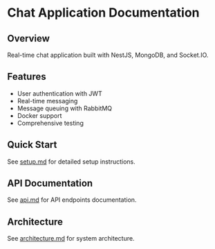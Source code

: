# Chat Application Documentation

## Overview
Real-time chat application built with NestJS, MongoDB, and Socket.IO.

## Features
- User authentication with JWT
- Real-time messaging
- Message queuing with RabbitMQ
- Docker support
- Comprehensive testing

## Quick Start
See [setup.md](./setup.md) for detailed setup instructions.

## API Documentation
See [api.md](./api.md) for API endpoints documentation.

## Architecture
See [architecture.md](./architecture.md) for system architecture.